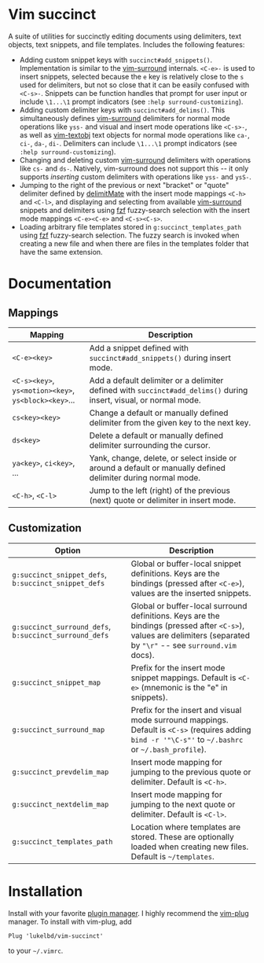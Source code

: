 Vim succinct
============

A suite of utilities for succinctly editing documents using delimiters, text objects,
text snippets, and file templates. Includes the following features:

* Adding custom snippet keys with `succinct#add_snippets()`. Implementation is similar
  to the [vim-surround](https://github.com/tpope/vim-surround) internals.
  `<C-e>-` is used to insert snippets, selected because the `e` key is relatively
  close to the `s` used for delimiters, but not so close that it can be easily
  confused with `<C-s>-`. Snippets can be function handles that prompt for user
  input or include `\1...\1` prompt indicators (see `:help surround-customizing`).
* Adding custom delimiter keys with `succinct#add_delims()`. This simultaneously defines
  [vim-surround](https://github.com/tpope/vim-surround) delimiters for normal mode
  operations like `yss-` and visual and insert mode operations like `<C-s>-`, as well as
  [vim-textobj](https://github.com/kana/vim-textobj-user) text objects for normal mode
  operations like `ca-`, `ci-`, `da-`, `di-`. Delimiters can include `\1...\1` prompt
  indicators (see `:help surround-customizing`).
* Changing and deleting custom [vim-surround](https://github.com/tpope/vim-surround)
  delimiters with operations like `cs-` and `ds-`. Natively, vim-surround does not
  support this -- it only supports *inserting* custom delimiters with operations like
  `yss-` and `ysS-`.
* Jumping to the right of the previous or next "bracket" or "quote" delimiter defined by
  [delimitMate](https://github.com/Raimondi/delimitMate) with the insert mode mappings
  `<C-h>` and `<C-l>`, and displaying and selecting from available
  [vim-surround](https://github.com/tpope/vim-surround) snippets and delimiters using
  [fzf](https://github.com/junegunn/fzf) fuzzy-search selection with the insert mode
  mappings `<C-e><C-e>` and `<C-s><C-s>`.
* Loading arbitrary file templates stored in `g:succinct_templates_path` using
  [fzf](https://github.com/junegunn/fzf) fuzzy-search selection. The fuzzy search is
  invoked when creating a new file and when there are files in the templates folder
  that have the same extension.


Documentation
=============

Mappings
--------

| Mapping | Description |
| ---- | ---- |
| `<C-e><key>` | Add a snippet defined with `succinct#add_snippets()` during insert mode. |
| `<C-s><key>`, `ys<motion><key>`, `ys<block><key>`... | Add a default delimiter or a delimiter defined with `succinct#add_delims()` during insert, visual, or normal mode. |
| `cs<key><key>` | Change a default or manually defined delimiter from the given key to the next key. |
| `ds<key>` | Delete a default or manually defined delimiter surrounding the cursor. |
| `ya<key>`, `ci<key>`, ... | Yank, change, delete, or select inside or around a default or manually defined delimiter during normal mode. |
| `<C-h>`, `<C-l>` | Jump to the left (right) of the previous (next) quote or delimiter in insert mode. |

Customization
-------------

| Option | Description |
| ---- | ---- |
| `g:succinct_snippet_defs`, `b:succinct_snippet_defs`  | Global or buffer-local snippet definitions. Keys are the bindings (pressed after `<C-e>`), values are the inserted snippets. |
| `g:succinct_surround_defs`, `b:succinct_surround_defs`  | Global or buffer-local surround definitions. Keys are the bindings (pressed after `<C-s>`), values are delimiters (separated by `"\r"` -- see `surround.vim` docs). |
| `g:succinct_snippet_map` | Prefix for the insert mode snippet mappings. Default is `<C-e>` (mnemonic is the "e" in snippets). |
| `g:succinct_surround_map` | Prefix for the insert and visual mode surround mappings. Default is `<C-s>` (requires adding `bind -r '"\C-s"'` to `~/.bashrc` or `~/.bash_profile`). |
| `g:succinct_prevdelim_map` | Insert mode mapping for jumping to the previous quote or delimiter. Default is `<C-h>`. |
| `g:succinct_nextdelim_map` | Insert mode mapping for jumping to the next quote or delimiter. Default is `<C-l>`. |
| `g:succinct_templates_path` | Location where templates are stored. These are optionally loaded when creating new files. Default is `~/templates`. |

Installation
============

Install with your favorite [plugin manager](https://vi.stackexchange.com/q/388/8084).
I highly recommend the [vim-plug](https://github.com/junegunn/vim-plug) manager.
To install with vim-plug, add
```
Plug 'lukelbd/vim-succinct'
```
to your `~/.vimrc`.
